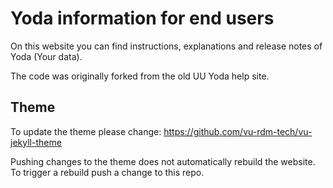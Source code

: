 # Yoda information for end users
On this website you can find instructions, explanations and release notes of Yoda (Your data).

The code was originally forked from the old UU Yoda help site.

## Theme
To update the theme please change:
https://github.com/vu-rdm-tech/vu-jekyll-theme

Pushing changes to the theme does not automatically rebuild the website. To trigger a rebuild push a change to this repo.
